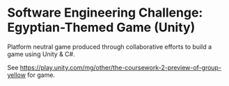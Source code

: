 # Software Engineering Challenge: Egyptian-Themed Game (Unity)

Platform neutral game produced through collaborative efforts to build a game using Unity & C#.

See https://play.unity.com/mg/other/the-coursework-2-preview-of-group-yellow for game.

